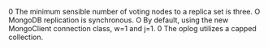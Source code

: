 0 The minimum sensible number of voting nodes to a replica set is three.
O MongoDB replication is synchronous.
O By default, using the new MongoClient connection class, w=1 and j=1.
0 The oplog utilizes a capped collection.